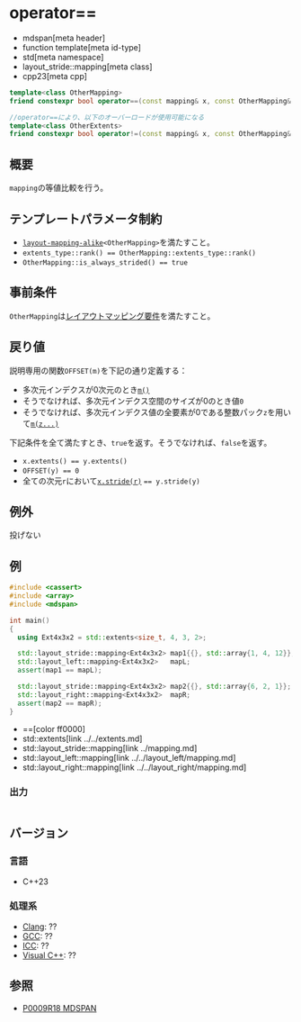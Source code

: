 # operator==
* mdspan[meta header]
* function template[meta id-type]
* std[meta namespace]
* layout_stride::mapping[meta class]
* cpp23[meta cpp]

```cpp
template<class OtherMapping>
friend constexpr bool operator==(const mapping& x, const OtherMapping& y) noexcept;

//operator==により、以下のオーバーロードが使用可能になる        
template<class OtherExtents>
friend constexpr bool operator!=(const mapping& x, const OtherMapping& y) noexcept;
```

## 概要
`mapping`の等値比較を行う。


## テンプレートパラメータ制約
- [`layout-mapping-alike`](layout-mapping-alike.md)`<OtherMapping>`を満たすこと。
- `extents_type::rank() == OtherMapping::extents_type::rank()`
- `OtherMapping::is_always_strided() == true`


## 事前条件
`OtherMapping`は[レイアウトマッピング要件](../../LayoutMapping.md)を満たすこと。


## 戻り値
説明専用の関数`OFFSET(m)`を下記の通り定義する：

- 多次元インデクスが0次元のとき[`m()`](op_call.md)
- そうでなければ、多次元インデクス空間のサイズが0のとき値`0`
- そうでなければ、多次元インデクス値の全要素が0である整数パック`z`を用いて[`m(z...)`](op_call.md)

下記条件を全て満たすとき、`true`を返す。そうでなければ、`false`を返す。

- `x.extents() == y.extents()`
- `OFFSET(y) == 0`
- 全ての次元`r`において[`x.stride(r)`](stride.md) `== y.stride(y)`


## 例外
投げない


## 例
```cpp example
#include <cassert>
#include <array>
#include <mdspan>

int main()
{
  using Ext4x3x2 = std::extents<size_t, 4, 3, 2>;

  std::layout_stride::mapping<Ext4x3x2> map1{{}, std::array{1, 4, 12}};
  std::layout_left::mapping<Ext4x3x2>   mapL;
  assert(map1 == mapL);

  std::layout_stride::mapping<Ext4x3x2> map2{{}, std::array{6, 2, 1}};
  std::layout_right::mapping<Ext4x3x2>  mapR;
  assert(map2 == mapR);
}
```
* ==[color ff0000]
* std::extents[link ../../extents.md]
* std::layout_stride::mapping[link ../mapping.md]
* std::layout_left::mapping[link ../../layout_left/mapping.md]
* std::layout_right::mapping[link ../../layout_right/mapping.md]


### 出力
```
```


## バージョン
### 言語
- C++23

### 処理系
- [Clang](/implementation.md#clang): ??
- [GCC](/implementation.md#gcc): ??
- [ICC](/implementation.md#icc): ??
- [Visual C++](/implementation.md#visual_cpp): ??


## 参照
- [P0009R18 MDSPAN](https://www.open-std.org/jtc1/sc22/wg21/docs/papers/2022/p0009r18.html)
